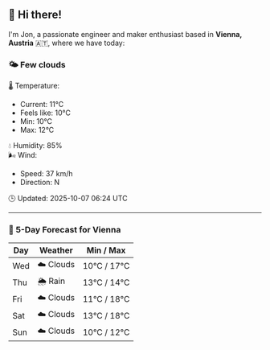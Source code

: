 ## 👋 Hi there!

I'm Jon, a passionate engineer and maker enthusiast based in **Vienna, Austria** 🇦🇹, where we have today:

### 🌤️ Few clouds 

🌡️ Temperature: 
* Current: 11°C
* Feels like: 10°C
* Min: 10°C 
* Max: 12°C  

💧 Humidity: 85%  
🌬️ Wind: 
* Speed: 37 km/h 
* Direction: N  

🕒 Updated: 2025-10-07 06:24 UTC

---

### 📅 5-Day Forecast for Vienna

| Day | Weather | Min / Max |
|-----|---------|------------|
| Wed | ☁️ Clouds | 10°C / 17°C |
| Thu | 🌦️ Rain | 13°C / 14°C |
| Fri | ☁️ Clouds | 11°C / 18°C |
| Sat | ☁️ Clouds | 13°C / 18°C |
| Sun | ☁️ Clouds | 10°C / 12°C |
